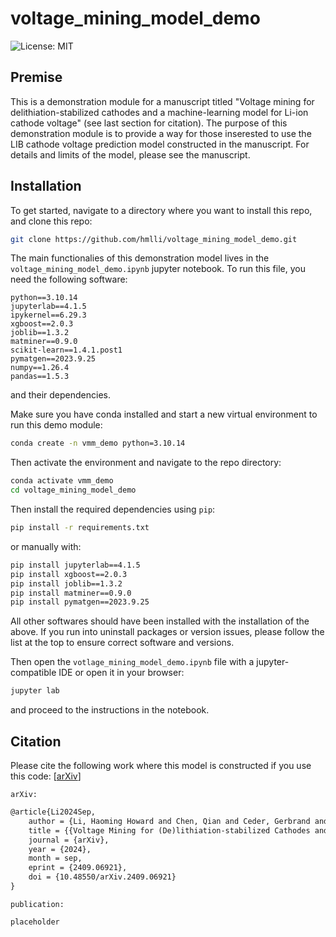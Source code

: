 # voltage_mining_model_demo

![License: MIT](https://img.shields.io/badge/License-MIT-green.svg)

## Premise

This is a demonstration module for a manuscript titled "Voltage mining for delithiation-stabilized cathodes and a machine-learning model for Li-ion cathode voltage" (see last section for citation). The purpose of this demonstration module is to provide a way for those inserested to use the LIB cathode voltage prediction model constructed in the manuscript. For details and limits of the model, please see the manuscript.

## Installation

To get started, navigate to a directory where you want to install this repo, and clone this repo:

```bash
git clone https://github.com/hmlli/voltage_mining_model_demo.git
```

The main functionalies of this demonstration model lives in the `voltage_mining_model_demo.ipynb` jupyter notebook. To run this file, you need the following software:
```
python==3.10.14
jupyterlab==4.1.5
ipykernel==6.29.3
xgboost==2.0.3
joblib==1.3.2
matminer==0.9.0
scikit-learn==1.4.1.post1
pymatgen==2023.9.25
numpy==1.26.4
pandas==1.5.3
```
and their dependencies.

Make sure you have conda installed and start a new virtual environment to run this demo module:

```bash
conda create -n vmm_demo python=3.10.14
```

Then activate the environment and navigate to the repo directory:
```bash
conda activate vmm_demo
cd voltage_mining_model_demo
```

Then install the required dependencies using `pip`:

```bash
pip install -r requirements.txt
```

or manually with:
```bash
pip install jupyterlab==4.1.5
pip install xgboost==2.0.3
pip install joblib==1.3.2
pip install matminer==0.9.0
pip install pymatgen==2023.9.25
```
All other softwares should have been installed with the installation of the above. If you run into uninstall packages or version issues, please follow the list at the top to ensure correct software and versions.

Then open the `votlage_mining_model_demo.ipynb` file with a jupyter-compatible IDE or open it in your browser:

```bash
jupyter lab
```

and proceed to the instructions in the notebook.

## Citation

Please cite the following work where this model is constructed if you use this code: [[arXiv]([placeholder](https://arxiv.org/abs/2409.06921))]

`arXiv:`
```tex
@article{Li2024Sep,
	author = {Li, Haoming Howard and Chen, Qian and Ceder, Gerbrand and Persson, Kristin A.},
	title = {{Voltage Mining for (De)lithiation-stabilized Cathodes and a Machine Learning Model for Li-ion Cathode Voltage}},
	journal = {arXiv},
	year = {2024},
	month = sep,
	eprint = {2409.06921},
	doi = {10.48550/arXiv.2409.06921}
}
```

`publication:`
```tex
placeholder
```
